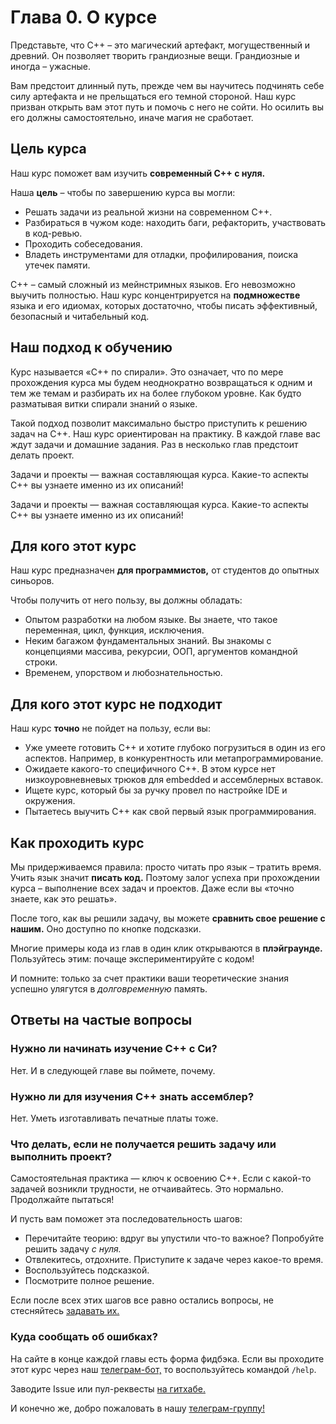 # Глава 0. О курсе

Представьте, что C++ – это магический артефакт, могущественный и древний. Он позволяет творить грандиозные вещи. Грандиозные и иногда – ужасные.

Вам предстоит длинный путь, прежде чем вы научитесь подчинять себе силу артефакта и не прельщаться его темной стороной. Наш курс призван открыть вам этот путь и помочь с него не сойти. Но осилить вы его должны самостоятельно, иначе магия не сработает.

## Цель курса

Наш курс поможет вам изучить **современный C++ с нуля.**

Наша **цель** – чтобы по завершению курса вы могли:
- Решать задачи из реальной жизни на современном C++.
- Разбираться в чужом коде: находить баги, рефакторить, участвовать в код-ревью.
- Проходить собеседования.
- Владеть инструментами для отладки, профилирования, поиска утечек памяти.

C++ – самый сложный из мейнстримных языков. Его невозможно выучить полностью. Наш курс концентрируется на **подмножестве** языка и его идиомах, которых достаточно, чтобы писать эффективный, безопасный и читабельный код.

## Наш подход к обучению

Курс называется «C++ по спирали». Это означает, что по мере прохождения курса мы будем неоднократно возвращаться к одним и тем же темам и разбирать их на более глубоком уровне. Как будто разматывая витки спирали знаний о языке.

Такой подход позволит максимально быстро приступить к решению задач на C++. Наш курс ориентирован на практику. В каждой главе вас ждут задачи и домашние задания. Раз в несколько глав предстоит делать проект.

Задачи и проекты — важная составляющая курса. Какие-то аспекты C++ вы узнаете именно из их описаний!

Задачи и проекты — важная составляющая курса. Какие-то аспекты C++ вы узнаете именно из их описаний!

## Для кого этот курс

Наш курс предназначен **для программистов,** от студентов до опытных синьоров.

Чтобы получить от него пользу, вы должны обладать:
- Опытом разработки на любом языке. Вы знаете, что такое переменная, цикл, функция, исключения.
- Неким багажом фундаментальных знаний. Вы знакомы с концепциями массива, рекурсии, ООП, аргументов командной строки.
- Временем, упорством и любознательностью.

## Для кого этот курс не подходит

Наш курс **точно** не пойдет на пользу, если вы:
- Уже умеете готовить C++ и хотите глубоко погрузиться в один из его аспектов. Например, в конкурентность или метапрограммирование.
- Ожидаете какого-то специфичного C++. В этом курсе нет низкоуровневневых трюков для embedded и ассемблерных вставок.
- Ищете курс, который бы за ручку провел по настройке IDE и окружения.
- Пытаетесь выучить C++ как свой первый язык программирования.

## Как проходить курс

Мы придерживаемся правила: просто читать про язык – тратить время. Учить язык значит **писать код.** Поэтому залог успеха при прохождении курса – выполнение всех задач и проектов. Даже если вы «точно знаете, как это решать».

После того, как вы решили задачу, вы можете **сравнить свое решение с нашим.** Оно доступно по кнопке подсказки.

Многие примеры кода из глав в один клик открываются в **плэйграунде.** Пользуйтесь этим: почаще экспериментируйте с кодом!

И помните: только за счет практики ваши теоретические знания успешно улягутся в _долговременную_ память.

## Ответы на частые вопросы

### Нужно ли начинать изучение C++ с Си?

Нет. И в следующей главе вы поймете, почему.

### Нужно ли для изучения C++ знать ассемблер?

Нет. Уметь изготавливать печатные платы тоже.

### Что делать, если не получается решить задачу или выполнить проект?

Самостоятельная практика — ключ к освоению C++. Если с какой-то задачей возникли трудности, не отчаивайтесь. Это нормально. Продолжайте пытаться!

И пусть вам поможет эта последовательность шагов:
- Перечитайте теорию: вдруг вы упустили что-то важное? Попробуйте решить задачу _с нуля._
- Отвлекитесь, отдохните. Приступите к задаче через какое-то время.
- Воспользуйтесь подсказкой.
- Посмотрите полное решение.

Если после всех этих шагов все равно остались вопросы, не стесняйтесь [задавать их.](https://t.me/senjun_feedback)

### Куда сообщать об ошибках?

На сайте в конце каждой главы есть форма фидбэка. Если вы проходите этот курс через наш [телеграм-бот,](https://t.me/sen_jun_bot) то воспользуйтесь командой `/help`.

Заводите Issue или пул-реквесты [на гитхабе.](https://github.com/senjun-team/senjun-courses/tree/main)

И конечно же, добро пожаловать в нашу [телеграм-группу!](https://t.me/senjun_feedback)
